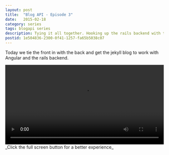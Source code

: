 ```yaml
---
layout: post
title:  "Blog API - Episode 3"
date:   2015-02-18
category: series
tags: blogapi series
description: Tying it all together. Hooking up the rails backend with the jekyll front end using Angular modules.
postid: 1e504836-2300-0f41-1257-fa65b5038c07
---
```


Today we tie the front in with the back and get the jekyll blog to work with Angular and the rails backend.

<video style="width:100%;" controls>
	<source src="http://videos.quarrantine.com?name=blogapi3.mp4" type="video/mp4">
</video>
_Click the full screen button for a better experience_
